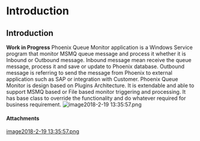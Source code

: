 # Introduction



## Introduction

**Work in Progress** 
Phoenix Queue Monitor application is a Windows Service program that monitor MSMQ queue message and process it whether it is Inbound or Outbound message. Inbound message mean receive the queue message, process it and save or update to Phoenix database. Outbound message is referring to send the message from Phoenix to external application such as SAP or integration with Customer.
Phoenix Queue Monitor is design based on Plugins Architecture. It is extendable and able to support MSMQ based or File based monitor triggering and processing. It has base class to override the functionality and do whatever required for business requirement.
![image2018-2-19 13:35:57.png](/.attachments/29920170.png)




#### Attachments

[image2018-2-19 13:35:57.png](/.attachments/29920170.png)
